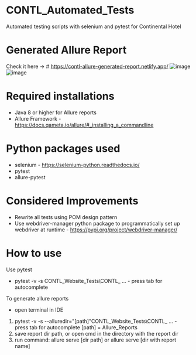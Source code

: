 # CONTL_Automated_Tests
Automated testing scripts with selenium and pytest for Continental Hotel

# Generated Allure Report

Check it here -> # https://contl-allure-generated-report.netlify.app/
![image](https://user-images.githubusercontent.com/70851317/114315450-c0ffd480-9b07-11eb-8ad0-3dc13d61e17d.png)
![image](https://user-images.githubusercontent.com/70851317/114315469-cd842d00-9b07-11eb-8138-dbc15cd8c4ed.png)


# Required installations
- Java 8 or higher for Allure reports
- Allure Framework - https://docs.qameta.io/allure/#_installing_a_commandline

# Python packages used
- selenium - https://selenium-python.readthedocs.io/
- pytest
- allure-pytest

# Considered Improvements 
- Rewrite all tests using POM design pattern
- Use webdriver-manager python package to programmatically set up webdriver at runtime - https://pypi.org/project/webdriver-manager/

# How to use 

Use pytest
- pytest -v -s CONTL_Website_Tests\CONTL_ ... - press tab for autocomplete

To generate allure reports
- open terminal in IDE
1. pytest -v -s --alluredir="[path]"CONTL_Website_Tests\CONTL_ ... - press tab for autocomplete
 [path] = Allure_Reports
3. save report dir path, or open cmd in the directory with the report dir
4. run command: allure serve [dir path] or allure serve [dir with report name]
